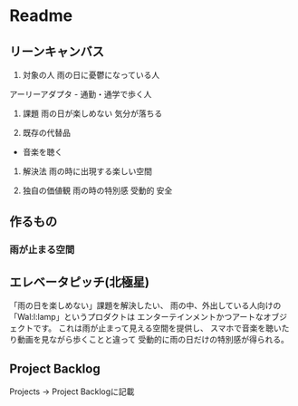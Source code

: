 # Readme

## リーンキャンバス

1. 対象の人
  雨の日に憂鬱になっている人
  
  アーリーアダプタ
    - 通勤・通学で歩く人

1. 課題
  雨の日が楽しめない
  気分が落ちる

1. 既存の代替品
  - 音楽を聴く
  
1. 解決法
  雨の時に出現する楽しい空間
  
1. 独自の価値観
  雨の時の特別感
  受動的
  安全
  
## 作るもの
### 雨が止まる空間

## エレベータピッチ(北極星)
「雨の日を楽しめない」課題を解決したい、
雨の中、外出している人向けの
「Wal:l:lamp」というプロダクトは
エンターテインメントかつアートなオブジェクトです。
これは雨が止まって見える空間を提供し、
スマホで音楽を聴いたり動画を見ながら歩くことと違って
受動的に雨の日だけの特別感が得られる。

## Project Backlog
Projects -> Project Backlogに記載
